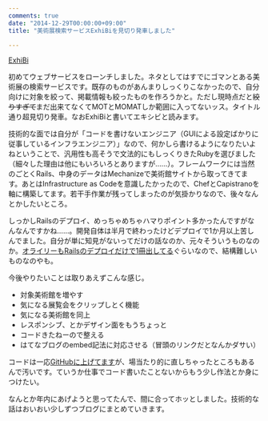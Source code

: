 ```yaml
---
comments: true
date: "2014-12-29T00:00:00+09:00"
title: "美術展検索サービスExhiBiを見切り発車しました"

---
```


[ExhiBi](http://www.chroju.net/exhibi)

初めてウェブサービスをローンチしました。ネタとしてはすでにゴマンとある美術展の検索サービスです。既存のものがあんまりしっくりこなかったので、自分向けに対象を絞って、掲載情報も絞ったものを作ろうかと。ただし現時点だと<s>絞りすぎて</s>まだ出来てなくてMOTとMOMATしか範囲に入ってないッス。タイトル通り超見切り発車。なおExhiBiと書いてエキシビと読みます。

技術的な面では自分が「コードを書けないエンジニア（GUIによる設定ばかりに従事しているインフラエンジニア）」なので、何かしら書けるようになりたいよねということで、汎用性も高そうで文法的にもしっくりきたRubyを選びました（細々した理由は他にもいろいろとありますが……）。フレームワークには当然のごとくRails、中身のデータはMechanizeで美術館サイトから取ってきてます。あとはInfrastructure as Codeを意識したかったので、ChefとCapistranoを軸に構築してます。若干手作業が残ってしまったのが気掛かりなので、後々なんとかしたいところ。

しっかしRailsのデプロイ、めっちゃめちゃハマりポイント多かったんですがなんなんですかね……。開発自体は半月で終わったけどデプロイで1か月以上苦しんでました。自分が単に知見がないってだけの話なのか、元々そういうものなのか。[オライリーもRailsのデプロイだけで1冊出してる](http://www.oreilly.co.jp/books/9784873114002/)ぐらいなので、結構難しいものなのやも。

今後やりたいことは取りあえずこんな感じ。


* 対象美術館を増やす
* 気になる展覧会をクリップしとく機能
* 気になる美術館を同上
* レスポンシブ、とかデザイン面をもうちょっと
* コードきたねーので整える
* はてなブログのembed記法に対応させる（冒頭のリンクだとなんかダサい）



コードは一応[GitHubに上げてます](https://github.com/chroju/exhibi/)が、場当たり的に直しちゃったところもあるんで汚いです。ていうか仕事でコード書いたことないからもう少し作法とか身につけたい。

なんとか年内にあげようと思ってたんで、間に合ってホッとしました。技術的な話はおいおい少しずつブログにまとめていきます。


